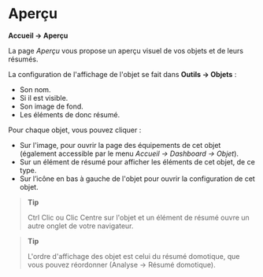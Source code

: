 # Aperçu
**Accueil → Aperçu**

La page *Aperçu* vous propose un aperçu visuel de vos objets et de leurs résumés.

La configuration de l'affichage de l'objet se fait dans **Outils → Objets** :
- Son nom.
- Si il est visible.
- Son image de fond.
- Les éléments de donc résumé.

Pour chaque objet, vous pouvez cliquer :
- Sur l'image, pour ouvrir la page des équipements de cet objet (également accessible par le menu *Accueil → Dashboard → Objet*).
- Sur un élément de résumé pour afficher les éléments de cet objet, de ce type.
- Sur l’icône en bas à gauche de l'objet pour ouvrir la configuration de cet objet.

> **Tip**
>
> Ctrl Clic ou Clic Centre sur l'objet et un élément de résumé ouvre un autre onglet de votre navigateur.

> **Tip**
>
> L'ordre d'affichage des objet est celui du résumé domotique, que vous pouvez réordonner (Analyse → Résumé domotique).